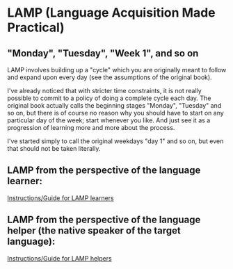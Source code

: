# LAMP (Language Acquisition Made Practical)

## "Monday", "Tuesday", "Week 1", and so on
LAMP involves building up a "cycle" which you are originally meant to follow and expand upon every day (see the assumptions of the original book).

I've already noticed that with stricter time constraints, it is not really possible to commit to a policy of doing a complete cycle each day. The original book actually calls the beginning stages "Monday", "Tuesday" and so on, but there is of course no reason why you should have to start on any particular day of the week; start whenever you like. And just see it as a progression of learning more and more about the process.

I've started simply to call the original weekdays "day 1" and so on, but even that should not be taken literally.

## LAMP from the perspective of the language learner:
[Instructions/Guide for LAMP learners](lamp-learner)

## LAMP from the perspective of the language helper (the native speaker of the target language):
[Instructions/Guide for LAMP helpers](lamp-helper)
